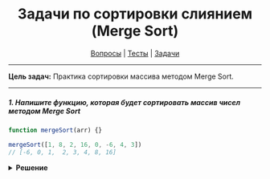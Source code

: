 <div align="center">

# Задачи по сортировки слиянием (Merge Sort)

[Вопросы](https://github.com/dollaween/javascript-questions)
|
[Тесты](https://github.com/dollaween/javascript-tests)
|
[Задачи](https://github.com/dollaween/javascript-tasks)

</div>

---

**Цель задач:** Практика сортировки массива методом Merge Sort.

---

##### 1. Напишите функцию, которая будет сортировать массив чисел методом Merge Sort

```javascript
function mergeSort(arr) {}

mergeSort([1, 8, 2, 16, 0, -6, 4, 3])
// [-6, 0, 1,  2, 3, 4, 8, 16]
```

<details><summary><b>Решение</b></summary>
<p>

```javascript
function mergeSortedArrays(nums1, nums2) {
  const result = []
  let i = 0
  let k = 0

  while (i < nums1.length && k < nums2.length) {
    if (nums1[i] < nums2[k]) {
      result.push(nums1[i])
      i++
    } else {
      result.push(nums2[k])
      k++
    }
  }

  while (i < nums1.length) {
    result.push(nums1[i])
    i++
  }

  while (k < nums2.length) {
    result.push(nums2[k])
    k++
  }

  return result
};

function mergeSort(arr) {
  if (arr.length <= 1) return arr

  const mid = Math.floor(arr.length / 2)
  const left = mergeSort(arr.slice(0, mid))
  const right = mergeSort(arr.slice(mid))

  return mergeSortedArrays(left, right)
}
```

</p>
</details>
